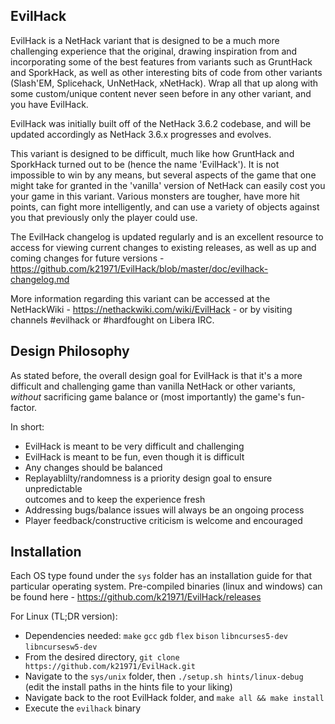 ## EvilHack

EvilHack is a NetHack variant that is designed to be a much more challenging
experience that the original, drawing inspiration from and incorporating some
of the best features from variants such as GruntHack and SporkHack, as well
as other interesting bits of code from other variants (Slash'EM, Splicehack,
UnNetHack, xNetHack).  Wrap all that up along with some custom/unique content
never seen before in any other variant, and you have EvilHack.

EvilHack was initially built off of the NetHack 3.6.2 codebase, and will be
updated accordingly as NetHack 3.6.x progresses and evolves.

This variant is designed to be difficult, much like how GruntHack and SporkHack
turned out to be (hence the name 'EvilHack').  It is not impossible to win by
any means, but several aspects of the game that one might take for granted in
the 'vanilla' version of NetHack can easily cost you your game in this variant.
Various monsters are tougher, have more hit points, can fight more intelligently,
and can use a variety of objects against you that previously only the player
could use.

The EvilHack changelog is updated regularly and is an excellent resource to
access for viewing current changes to existing releases, as well as up and
coming changes for future versions -
https://github.com/k21971/EvilHack/blob/master/doc/evilhack-changelog.md

More information regarding this variant can be accessed at the NetHackWiki -
https://nethackwiki.com/wiki/EvilHack - or by visiting channels #evilhack
or #hardfought on Libera IRC.

## Design Philosophy

As stated before, the overall design goal for EvilHack is that it's a more
difficult and challenging game than vanilla NetHack or other variants,
*without* sacrificing game balance or (most importantly) the game's fun-factor.

In short:
- EvilHack is meant to be very difficult and challenging
- EvilHack is meant to be fun, even though it is difficult
- Any changes should be balanced
- Replayablilty/randomness is a priority design goal to ensure unpredictable  
  outcomes and to keep the experience fresh
- Addressing bugs/balance issues will always be an ongoing process
- Player feedback/constructive criticism is welcome and encouraged

## Installation

Each OS type found under the `sys` folder has an installation guide for that
particular operating system. Pre-compiled binaries (linux and windows) can be
found here - https://github.com/k21971/EvilHack/releases

For Linux (TL;DR version):
- Dependencies needed: `make` `gcc` `gdb` `flex` `bison` `libncurses5-dev` `libncursesw5-dev`
- From the desired directory, `git clone https://github.com/k21971/EvilHack.git`
- Navigate to the `sys/unix` folder, then `./setup.sh hints/linux-debug`  
  (edit the install paths in the hints file to your liking)
- Navigate back to the root EvilHack folder, and `make all && make install`
- Execute the `evilhack` binary

